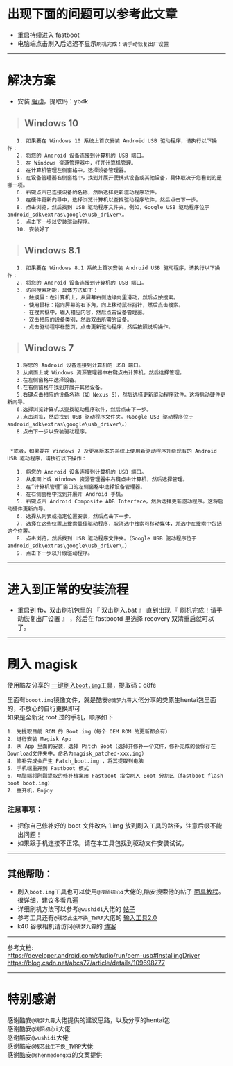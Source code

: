 # 出现下面的问题可以参考此文章
  - 重启持续进入 fastboot
  - 电脑端点击刷入后迟迟不显示`刷机完成！请手动恢复出厂设置`
***
# 解决方案
   - 安装 [驱动](https://pan.baidu.com/s/191DWjPZeuRBIlqkJxYAyVQ)，提取码：ybdk 
     
>## Windows 10

       1. 如果要在 Windows 10 系统上首次安装 Android USB 驱动程序，请执行以下操作：
       2. 将您的 Android 设备连接到计算机的 USB 端口。
       3. 在 Windows 资源管理器中，打开计算机管理。
       4. 在计算机管理左侧窗格中，选择设备管理器。
       5. 在设备管理器右侧窗格中，找到并展开便携式设备或其他设备，具体取决于您看到的是哪一项。
       6. 右键点击已连接设备的名称，然后选择更新驱动程序软件。
       7. 在硬件更新向导中，选择浏览计算机以查找驱动程序软件，然后点击下一步。
       8. 点击浏览，然后找到 USB 驱动程序文件夹。例如，Google USB 驱动程序位于 android_sdk\extras\google\usb_driver\。
       9. 点击下一步以安装驱动程序。
       10. 安装好了


>## Windows 8.1 

       1. 如果要在 Windows 8.1 系统上首次安装 Android USB 驱动程序，请执行以下操作：
       2. 将您的 Android 设备连接到计算机的 USB 端口。
       3. 访问搜索功能，具体方法如下：
         - 触摸屏：在计算机上，从屏幕右侧边缘向里滑动，然后点按搜索。
         - 使用鼠标：指向屏幕的右下角，向上移动鼠标指针，然后点击搜索。
         - 在搜索框中，输入相应内容，然后点击设备管理器。
         - 双击相应的设备类别，然后双击所需的设备。
         - 点击驱动程序标签页，点击更新驱动程序，然后按照说明操作。


>## Windows 7
       1.将您的 Android 设备连接到计算机的 USB 端口。
       2.从桌面上或 Windows 资源管理器中右键点击计算机，然后选择管理。
       3.在左侧窗格中选择设备。
       4.在右侧窗格中找到并展开其他设备。
       5.右键点击相应的设备名称（如 Nexus S），然后选择更新驱动程序软件。这将启动硬件更新向导。
       6.选择浏览计算机以查找驱动程序软件，然后点击下一步。
       7.点击浏览，然后找到 USB 驱动程序文件夹。（Google USB 驱动程序位于 android_sdk\extras\google\usb_driver\。）
       8.点击下一步以安装驱动程序。
     
     
     *或者，如果要在 Windows 7 及更高版本的系统上使用新驱动程序升级现有的 Android USB 驱动程序，请执行以下操作：

       1. 将您的 Android 设备连接到计算机的 USB 端口。
       2. 从桌面上或 Windows 资源管理器中右键点击计算机，然后选择管理。
       3. 在“计算机管理”窗口的左侧窗格中选择设备管理器。
       4. 在右侧窗格中找到并展开 Android 手机。
       5. 右键点击 Android Composite ADB Interface，然后选择更新驱动程序。这将启动硬件更新向导。
       6. 选择从列表或指定位置安装，然后点击下一步。
       7. 选择在这些位置上搜索最佳驱动程序，取消选中搜索可移动媒体，并选中在搜索中包括这个位置。
       8. 点击浏览，然后找到 USB 驱动程序文件夹。（Google USB 驱动程序位于 android_sdk\extras\google\usb_driver\。）
       9. 点击下一步以升级驱动程序。
***
# 进入到正常的安装流程
  - 重启到 fb，双击刷机包里的 『 双击刷入.bat 』 直到出现 『 刷机完成！请手动恢复出厂设置 』 ，然后在 fastbootd 里选择 recovery 双清重启就可以了。

***
# 刷入 magisk

   使用酷友分享的 [一键刷入`boot.img`工具](https://pan.baidu.com/s/1drGiTLXGXwqNT9KAQml2Rw)，提取码：q8fe 
   
   里面有`booot.img`镜像文件，就是酷安`@魂梦九霄`大佬分享的类原生hentai包里面的，不放心的自行更换即可<br>
   如果是全新没 root 过的手机，顺序如下
   ```
   1. 先提取目前 ROM 的 Boot.img（每个 OEM ROM 的更新都会有）
   2. 进行安装 Magisk App 
   3. 从 App 里面的安装，选择 Patch Boot（选择并修补一个文件，修补完成的会保存在Download文件夹中，命名为magisk_patched-xxx.img）
   4. 修补完成会产生 Patch_boot.img ，将其提取到电脑
   5. 手机端重开到 Fastboot 模式
   6. 电脑端将刚刚提取的修补档案用 Fastboot 指令刷入 Boot 分割区（fastboot flash boot boot.img）
   7. 重开机，Enjoy
   ```
 ### 注意事项：<br>
 - 把你自己修补好的 boot 文件改名 1.img 放到刷入工具的路径，注意后缀不能出问题！<br>
 - 如果跟手机连接不正常。请在本工具包找到驱动文件安装试试。
 
***
## 其他帮助：
- 刷入`boot.img`工具也可以使用`@浅陌初心i`大佬的,酷安搜索他的帖子 [面具教程](https://www.coolapk.com/feed/26100021?shareKey=ZTUyNzZlOWVjZDJiNjA4MDNjZDU~&shareUid=2840059&shareFrom=com.coolapk.market_11.1.2)。很详细，建议多看几遍
- 详细刷机方法可以参考`@wushidi`大佬的 [帖子](https://www.coolapk.com/feed/17697847?shareKey=Y2MwMjU2MTA2ZTc4NjA4MDNiZTM~&shareUid=2840059&shareFrom=com.coolapk.market_11.1.2)
- 参考工具还有`@残芯此生不换_TWRP`大佬的 [输入工具2.0](https://chuxin86.lanzous.com/i0KpInnxgvg)
- k40 谷歌相机请访问`@魂梦九霄`的 [博客](https://blog.lcon.wang/index.php/archives/102.html)
***

参考文档:<br>
https://developer.android.com/studio/run/oem-usb#InstallingDriver<br>https://blog.csdn.net/abcs77/article/details/109698777<br>
***
# 特别感谢
感谢酷安`@魂梦九霄`大佬提供的建议思路，以及分享的hentai包<br>
感谢酷安`@浅陌初心i`大佬<br>
感谢酷安`@wushidi`大佬<br>
感谢酷安`@残芯此生不换_TWRP`大佬<br>
感谢酷安`@shenmedongxi`的文案提供
       
        
        
        
